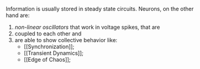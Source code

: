 Information is usually stored in steady state circuits. Neurons, on the other hand are:
1. *non-linear oscillators* that work in voltage spikes, that are 
2. coupled to each other and 
3. are able to show collective behavior like:
	- [[Synchronization]];
	- [[Transient Dynamics]];
	- [[Edge of Chaos]];